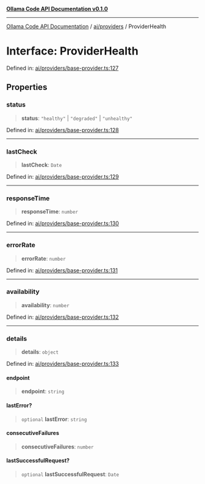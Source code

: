 [**Ollama Code API Documentation v0.1.0**](../../../README.md)

***

[Ollama Code API Documentation](../../../modules.md) / [ai/providers](../README.md) / ProviderHealth

# Interface: ProviderHealth

Defined in: [ai/providers/base-provider.ts:127](https://github.com/erichchampion/ollama-code/blob/f6c86092ceb05c9cf6b0f52863f31d0a214195fb/ollama-code/src/ai/providers/base-provider.ts#L127)

## Properties

### status

> **status**: `"healthy"` \| `"degraded"` \| `"unhealthy"`

Defined in: [ai/providers/base-provider.ts:128](https://github.com/erichchampion/ollama-code/blob/f6c86092ceb05c9cf6b0f52863f31d0a214195fb/ollama-code/src/ai/providers/base-provider.ts#L128)

***

### lastCheck

> **lastCheck**: `Date`

Defined in: [ai/providers/base-provider.ts:129](https://github.com/erichchampion/ollama-code/blob/f6c86092ceb05c9cf6b0f52863f31d0a214195fb/ollama-code/src/ai/providers/base-provider.ts#L129)

***

### responseTime

> **responseTime**: `number`

Defined in: [ai/providers/base-provider.ts:130](https://github.com/erichchampion/ollama-code/blob/f6c86092ceb05c9cf6b0f52863f31d0a214195fb/ollama-code/src/ai/providers/base-provider.ts#L130)

***

### errorRate

> **errorRate**: `number`

Defined in: [ai/providers/base-provider.ts:131](https://github.com/erichchampion/ollama-code/blob/f6c86092ceb05c9cf6b0f52863f31d0a214195fb/ollama-code/src/ai/providers/base-provider.ts#L131)

***

### availability

> **availability**: `number`

Defined in: [ai/providers/base-provider.ts:132](https://github.com/erichchampion/ollama-code/blob/f6c86092ceb05c9cf6b0f52863f31d0a214195fb/ollama-code/src/ai/providers/base-provider.ts#L132)

***

### details

> **details**: `object`

Defined in: [ai/providers/base-provider.ts:133](https://github.com/erichchampion/ollama-code/blob/f6c86092ceb05c9cf6b0f52863f31d0a214195fb/ollama-code/src/ai/providers/base-provider.ts#L133)

#### endpoint

> **endpoint**: `string`

#### lastError?

> `optional` **lastError**: `string`

#### consecutiveFailures

> **consecutiveFailures**: `number`

#### lastSuccessfulRequest?

> `optional` **lastSuccessfulRequest**: `Date`
